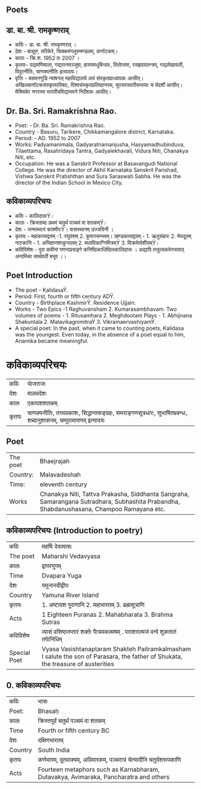 ## Poets
## डा. बा. श्री. रामकृष्णराव्
* कविः - डा. बा. श्री. रामकृष्णराव् ।
* देशः - बासूरु, तरिकेरे, चिक्कमंगलूरुमण्डलम्, कर्णाटकम्।
* कालः - क्रि.श. 1952 तः 2007 ।
* कृतयः- पद्यमणिमाला, गद्यरत्नमञ्जूषा, हास्यमधुबिन्दवः, तिलाेत्तमा, रसहृदयतन्त्रम्, गद्यलेखावली, विदुरनीतिः, चाणक्यनीतिः इत्यादयः।
* वृत्तिः - बसवनगुडि न्याषनल् महाविद्यालये अयं संस्कृतप्राध्यापकः आसीत्। अखिलकर्णाटकसंस्कृतपरिषदः, विश्वसंस्कृतप्रतिष्ठानस्य, सुरसरस्वतीसभायाः च  र्यदर्शी आसीत्। मेक्सिकाे नगरस्य भारतीयविद्याभवने निर्देशकः आसीत्।
## Dr. Ba. Sri. Ramakrishna Rao.
* Poet: - Dr. Ba. Sri. Ramakrishna Rao.
* Country - Basuru, Tarikere, Chikkamangalore district, Karnataka.
* Period: - AD. 1952 to 2007
* Works: Padyamanimala, Gadyaratnamanjusha, Hasyamadhubinduva, Tilaettama, Rasahridaya Tantra, Gadyalekhavali, Vidura Niti, Chanakya Niti, etc.
* Occupation: He was a Sanskrit Professor at Basavangudi National College. He was the director of Akhil Karnataka Sanskrit Parishad, Vishwa Sanskrit Pratishthan and Sura Saraswati Sabha. He was the director of the Indian School in Mexico City.

## कविकाव्यपरिचयः
* कविः - कालिदासःŸ।
* कालः - क्रिस्ताब्दः प्रथमं चतुर्थं पञ्चमं वा  शतकम्Ÿ।
* देशः - जन्मस्थानं काश्मीरःŸ। वासस्थानम् उज्जयिनी ।
* कृतयः - महाकाव्यद्वयम् -1. रघुवंशम्  2. कुमारसम्भवम्। खण्डकाव्यद्वयम् - 1. ऋतुसंहारः 2. मेघदूतम्  नाटकानि - 1. अभिज्ञानशाकुन्तलम्  2. मालविकाग्निमित्रम्Ÿ 3. विक्रमाेर्वशीयम्Ÿ।
* कविविशेषः - पुरा कवीनां गणनाप्रसङ्गे कनिष्ठिकाधिष्ठितकालिदासः । अद्यापि तत्तुल्यकवेरभावात् अनामिका सार्थवती बभूव ।।
## Poet Introduction
* The poet - KalidasaŸ.
* Period: First, fourth or fifth century ADŸ.
* Country - Birthplace KashmirŸ. Residence Ujjain.
* Works - Two Epics -1 Raghuvansham 2. Kumarasambhavam. Two volumes of poems - 1. Ritusamhara 2. Meghdootam Plays - 1. Abhijnana Shakuntala 2. MalavikagnimitraŸ 3. VikramaervashiyamŸ.
* A special poet: In the past, when it came to counting poets, Kalidasa was the youngest. Even today, in the absence of a poet equal to him, Anamika became meaningful. 
# कविकाव्यपरिचयः
|||
|-|-|
| कविः | भाेजराजः |
| देशः | मालवदेशः |
| कालः | एकादशशतकम् |
| कृतयः| चाणक्यनीतिः, तत्त्वप्रकाशः,  सिद्धान्तसङ्ग्रहः, समराङ्गणसूत्रधारः, सुभाषितप्रबन्धः,  शब्दानुशासनम्, चम्पूरामायणम् इत्यादयः |
## Poet
|||
|-|-|
| The poet | Bhaejrajah |
| Country: | Malavadeshah |
| Time: | eleventh century |
| Works| Chanakya Niti, Tattva Prakasha, Siddhanta Sangraha, Samarangana Sutradhara, Subhashita Prabandha, Shabdanushasana, Champoo Ramayana etc. |
## कविकाव्यपरिचयः (Introduction to poetry)
|||
|-|-|
| कविः |महर्षिः वेदव्यासः |
| The poet |Maharshi Vedavyasa |
| कालः |द्वापरयुगम् |
| Time |Dvapara Yuga |
| देशः |यमुनानदीद्वीपः |
| Country |Yamuna River Island |
| कृतयः |1. अष्टादश पुराणानि 2. महाभारतम् 3. ब्रह्मसूत्राणि |
| Acts |1 Eighteen Puranas 2. Mahabharata 3. Brahma Sutras |
|कविविशेषः |व्यासं वसिष्ठनप्तारं शक्तेः पाैत्रमकल्मषम् . पराशरात्मजं वन्दे शुकतातं तपाेनिधिम् |
|Special Poet |Vyasa Vasishtanaptaram Shakteh Paitramkalmasham I salute the son of Parasara, the father of Shukata, the treasure of austerities

## 0. कविकाव्यपरिचयः
|||
|-|-|
|कविः | भासः |
|Poet: | Bhasaḥ |
|कालः | क्रिस्तपूर्वं चतुर्थं पञ्चमं वा शतकम् |
|Time | Fourth or fifth century BC|
|देशः | दक्षिणभारतम् |
|Country | South India |
|कृतयः| कर्णभारम्, दूतवाक्यम्, अविमारकम्, पञ्चरात्रं चेत्यादीनि  चतुर्दशरूपकाणि |
|Acts| Fourteen metaphors such as Karnabharam, Dutavakya, Avimaraka, Pancharatra and others|
